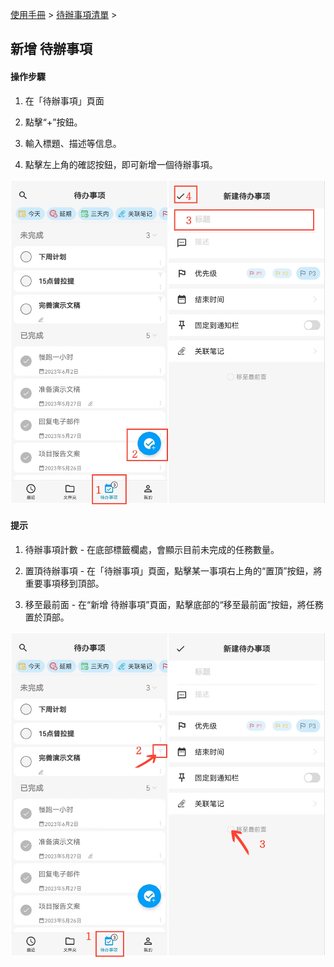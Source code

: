 [使用手冊](/dragonnest/drawnote/manual/zh) > [待辦事項清單](/dragonnest/drawnote/manual/zh/to_do) >

新增
待辦事項
---
#### 操作步驟

1. 在「待辦事項」頁面

2. 點擊“+”按鈕。

3. 輸入標題、描述等信息。

4. 點擊左上角的確認按鈕，即可新增一個待辦事項。

![](imgs/create_a_new_to_do1.png)

#### 提示
1. 待辦事項計數 - 在底部標籤欄處，會顯示目前未完成的任務數量。

2. 置頂待辦事項 - 在「待辦事項」頁面，點擊某一事項右上角的“置頂”按鈕，將重要事項移到頂部。

3. 移至最前面 - 在“新增
待辦事項”頁面，點擊底部的“移至最前面”按鈕，將任務置於頂部。

![](imgs/create_a_new_to_do2.png)